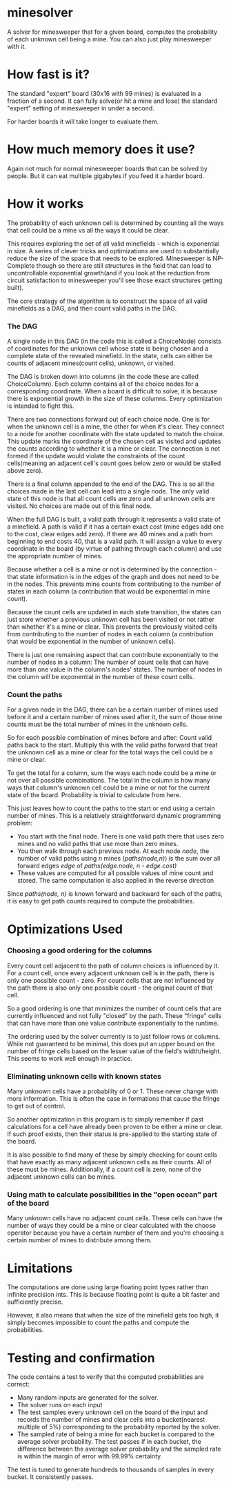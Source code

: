 # minesolver
A solver for minesweeper that for a given board, computes the probability of each unknown cell being a mine. You can also just play minesweeper with it.

# How fast is it?
The standard "expert" board (30x16 with 99 mines) is evaluated in a fraction of a second. It can fully solve(or hit a mine and lose) the standard "expert" setting of minesweeper in under a second.

For harder boards it will take longer to evaluate them.

# How much memory does it use?
Again not much for normal minesweeper boards that can be solved by people. But it can eat multiple gigabytes if you feed it a harder board.

# How it works
The probability of each unknown cell is determined by counting all the ways that cell could be a mine vs all the ways it could be clear.

This requires exploring the set of all valid minefields - which is exponential in size. A series of clever tricks and optimizations are used to substantially reduce the size of the space that needs to be explored. Minesweeper is NP-Complete though so there are still structures in the field that can lead to uncontrollable exponential growth(and if you look at the reduction from circuit satisfaction to minesweeper you'll see those exact structures getting built).

The core strategy of the algorithm is to construct the space of all valid minefields as a DAG, and then count valid paths in the DAG.

### The DAG

A single node in this DAG (in the code this is called a ChoiceNode) consists of coordinates for the unknown cell whose state is being chosen and a complete state of the revealed minefield. In the state, cells can either be counts of adjacent mines(count cells), unknown, or visited.

The DAG is broken down into columns (in the code these are called ChoiceColumn). Each column contains all of the choice nodes for a corresponding coordinate. When a board is difficult to solve, it is because there is exponential growth in the size of these columns. Every optimization is intended to fight this.

There are two connections forward out of each choice node. One is for when the unknown cell is a mine, the other for when it's clear. They connect to a node for another coordinate with the state updated to match the choice. This update marks the coordinate of the chosen cell as visited and updates the counts according to whether it is a mine or clear. The connection is not formed if the update would violate the constraints of the count cells(meaning an adjacent cell's count goes below zero or would be stalled above zero).

There is a final column appended to the end of the DAG. This is so all the choices made in the last cell can lead into a single node. The only valid state of this node is that all count cells are zero and all unknown cells are visited. No choices are made out of this final node.

When the full DAG is built, a valid path through it represents a valid state of a minefield. A path is valid if it has a certain exact cost (mine edges add one to the cost, clear edges add zero). If there are 40 mines and a path from beginning to end costs 40, that is a valid path. It will assign a value to every coordinate in the board (by virtue of pathing through each column) and use the appropriate number of mines.

Because whether a cell is a mine or not is determined by the connection - that state information is in the edges of the graph and does not need to be in the nodes. This prevents mine counts from contributing to the number of states in each column (a contribution that would be exponential in mine count).

Because the count cells are updated in each state transition, the states can just store whether a previous unknown cell has been visited or not rather than whether it's a mine or clear. This prevents the previously visited cells from contributing to the number of nodes in each column (a contribution that would be exponential in the number of unknown cells).

There is just one remaining aspect that can contribute exponentially to the number of nodes in a column: The number of count cells that can have more than one value in the column's nodes' states. The number of nodes in the column will be exponential in the number of these count cells.


### Count the paths
For a given node in the DAG, there can be a certain number of mines used before it and a certain number of mines used after it, the sum of those mine counts must be the total number of mines in the unknown cells.

So for each possible combination of mines before and after: Count valid paths back to the start. Multiply this with the valid paths forward that treat the unknown cell as a mine or clear for the total ways the cell could be a mine or clear.

To get the total for a column, sum the ways each node could be a mine or not over all possible combinations. The total in the column is how many ways that column's unknown cell could be a mine or not for the current state of the board. Probability is trivial to calculate from here.

This just leaves how to count the paths to the start or end using a certain number of mines. This is a relatively straightforward dynamic programming problem:
* You start with the final node. There is one valid path there that uses zero mines and no valid paths that use more than zero mines.
* You then walk through each previous node. At each node _node_, the number of valid paths using _n_ mines (_paths(node,n)_) is the sum over all forward edges _edge_ of _paths(edge.node, n - edge.cost)_ 
* These values are computed for all possible values of mine count and stored. The same computation is also applied in the reverse direction

Since _paths(node, n)_ is known forward and backward for each of the paths, it is easy to get path counts required to compute the probabilities.

# Optimizations Used
### Choosing a good ordering for the columns
Every count cell adjacent to the path of column choices is influenced by it. For a count cell, once every adjacent unknown cell is in the path, there is only one possible count - zero. For count cells that are not influenced by the path there is also only one possible count - the original count of that cell.

So a good ordering is one that minimizes the number of count cells that are currently influenced and not fully "closed" by the path. These "fringe" cells that can have more than one value contribute exponentially to the runtime.

The ordering used by the solver currently is to just follow rows or columns. While not guaranteed to be minimal, this does put an upper bound on the number of fringe cells based on the lesser value of the field's width/height. This seems to work well enough in practice.

### Eliminating unknown cells with known states
Many unknown cells have a probability of 0 or 1. These never change with more information. This is often the case in formations that cause the fringe to get out of control.

So another optimization in this program is to simply remember if past calculations for a cell have already been proven to be either a mine or clear. If such proof exists, then their status is pre-applied to the starting state of the board.

It is also possible to find many of these by simply checking for count cells that have exactly as many adjacent unknown cells as their counts. All of these must be mines. Additionally, if a count cell is zero, none of the adjacent unknown cells can be mines.

### Using math to calculate possibilities in the "open ocean" part of the board
Many unknown cells have no adjacent count cells. These cells can have the number of ways they could be a mine or clear calculated with the choose operator because you have a certain number of them and you're choosing a certain number of mines to distribute among them.

# Limitations
The computations are done using large floating point types rather than infinite precision ints. This is because floating point is quite a bit faster and sufficiently precise.

However, it also means that when the size of the minefield gets too high, it simply becomes impossible to count the paths and compute the probabilities.

# Testing and confirmation
The code contains a test to verify that the computed probabilities are correct: 
* Many random inputs are generated for the solver.
* The solver runs on each input
* The test samples every unknown cell on the board of the input and records the number of mines and clear cells into a bucket(nearest multiple of 5%) corresponding to the probability reported by the solver.
* The sampled rate of being a mine for each bucket is compared to the average solver probability. The test passes if in each bucket, the difference between the average solver probability and the sampled rate is within the margin of error with 99.99% certainty.

The test is tuned to generate hundreds to thousands of samples in every bucket. It consistently passes.
